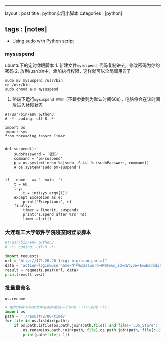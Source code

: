 ---

layout : post title : python实用小脚本 categories : [python]

tags : [notes]
--------------

-	[Using sudo with Python script](http://stackoverflow.com/questions/13045593/using-sudo-with-python-script)

### mysuspend

ubuntu下的定时休眠脚本 1. 新建文件`mysuspend`, 代码复制进去，修改密码为你的密码 2. 放到/usr/bin中，添加执行权限，这样就可以全局调用的了

```
sudo mv mysuspend /usr/bin
cd /usr/bin
sudo chmod a+x mysuspend
```

1.	终端下运行`mysuspend 时间`（不跟参数则为默认时间60s），电脑将会在该时间后进入休眠状态

```
#!/usr/bin/env python3
# -*- coding: utf-8 -*-

import os
import sys
from threading import Timer


def suspend():
	sudoPassword = '密码'
	command = 'pm-suspend'
	p = os.system('echo %s|sudo -S %s' % (sudoPassword, command))
	# os.system('sudo pm-suspend')


if __name__ == '__main__':
	t = 60
	try:
		t = int(sys.argv[1])
	except Exception as e:
		print('Exception:', e)
	finally:
		timer = Timer(t, suspend)
		print('suspend after %rs' %t)
		timer.start()
```

### 大连理工大学软件学院寝室网登录脚本

```python
#!/usr/bin/env python3
# -*- coding: utf-8 -*-

import requests
url = "http://172.20.20.1/cgi-bin/srun_portal"
data = 'action=login&username=学号&password=密码&ac_id=6&type=1&wbaredirect=&mac=&user_ip='
result = requests.post(url, data)
print(result.text)
```

### 批量重命名

`os.rename`

```python
# 把文件夹下所有文件名去掉最后一个字符（.xlsx变为.xls）
import os
path = './result/2/80/time/'
for file in os.listdir(path):
    if os.path.isfile(os.path.join(path,file)) and file!='.DS_Store':
        os.rename(os.path.join(path, file),os.path.join(path, file[:-1]))
        print(path+file[:-1])
```
